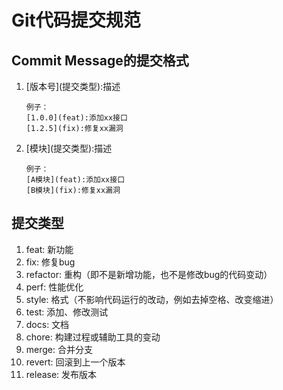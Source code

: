 # Git代码提交规范

## Commit Message的提交格式

1. \[版本号\]\(提交类型\):描述

    ```
    例子：
    [1.0.0](feat):添加xx接口
    [1.2.5](fix):修复xx漏洞
    ```

2. \[模块\]\(提交类型\):描述

    ```
    例子：
    [A模块](feat):添加xx接口
    [B模块](fix):修复xx漏洞
    ```

## 提交类型
1. feat: 新功能
2. fix: 修复bug
3. refactor: 重构（即不是新增功能，也不是修改bug的代码变动）
4. perf: 性能优化
5. style: 格式（不影响代码运行的改动，例如去掉空格、改变缩进）
6. test: 添加、修改测试
7. docs: 文档
8. chore: 构建过程或辅助工具的变动
9. merge: 合并分支
10. revert: 回滚到上一个版本
11. release: 发布版本
